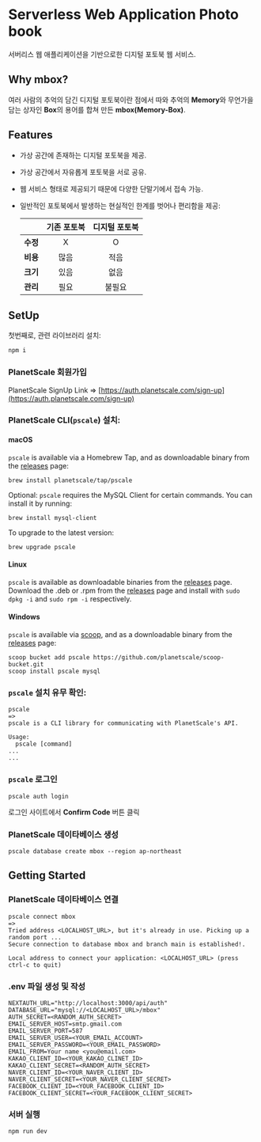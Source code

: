 # Serverless Web Application Photo book

서버리스 웹 애플리케이션을 기반으로한 디지털 포토북 웹 서비스.

## Why **mbox**?

여러 사람의 추억의 담긴 디지털 포토북이란 점에서 따와 추억의 **Memory**와 무언가을 담는 상자인 **Box**의 용어를 합쳐 만든 **mbox(Memory-Box)**.

## Features

-   가상 공간에 존재하는 디지털 포토북을 제공.
-   가상 공간에서 자유롭게 포토북을 서로 공유.
-   웹 서비스 형태로 제공되기 때문에 다양한 단말기에서 접속 가능.
-   일반적인 포토북에서 발생하는 현실적인 한계를 벗어나 편리함을 제공:

    |          | 기존 포토북 | 디지털 포토북 |
    | -------- | :---------: | :-----------: |
    | **수정** |      X      |       O       |
    | **비용** |    많음     |     적음      |
    | **크기** |    있음     |     없음      |
    | **관리** |    필요     |    불필요     |

## SetUp

첫번째로, 관련 라이브러리 설치:

```bash
npm i
```

### **PlanetScale** 회원가입

PlanetScale SignUp Link => [https://auth.planetscale.com/sign-up](https://auth.planetscale.com/sign-up)

### **PlanetScale CLI(`pscale`)** 설치:

#### macOS

`pscale` is available via a Homebrew Tap, and as downloadable binary from the [releases](https://github.com/planetscale/cli/releases/latest) page:

```
brew install planetscale/tap/pscale
```

Optional: `pscale` requires the MySQL Client for certain commands. You can install it by running:

```
brew install mysql-client
```

To upgrade to the latest version:

```
brew upgrade pscale
```

#### Linux

`pscale` is available as downloadable binaries from the [releases](https://github.com/planetscale/cli/releases/latest) page. Download the .deb or .rpm from the [releases](https://github.com/planetscale/cli/releases/latest) page and install with `sudo dpkg -i` and `sudo rpm -i` respectively.

#### Windows

`pscale` is available via [scoop](https://scoop.sh/), and as a downloadable binary from the [releases](https://github.com/planetscale/cli/releases/latest) page:

```
scoop bucket add pscale https://github.com/planetscale/scoop-bucket.git
scoop install pscale mysql
```

### `pscale` 설치 유무 확인:

```
pscale
=>
pscale is a CLI library for communicating with PlanetScale's API.

Usage:
  pscale [command]
...
...
```

### `pscale` 로그인

```
pscale auth login
```

로그인 사이트에서 **Confirm Code** 버튼 클릭

### **PlanetScale** 데이타베이스 생성

```
pscale database create mbox --region ap-northeast
```

## Getting Started

### **PlanetScale** 데이타베이스 연결

```
pscale connect mbox
=>
Tried address <LOCALHOST_URL>, but it's already in use. Picking up a random port ...
Secure connection to database mbox and branch main is established!.

Local address to connect your application: <LOCALHOST_URL> (press ctrl-c to quit)
```

### .env 파일 생성 및 작성

```
NEXTAUTH_URL="http://localhost:3000/api/auth"
DATABASE_URL="mysql://<LOCALHOST_URL>/mbox"
AUTH_SECRET=<RANDOM_AUTH_SECRET>
EMAIL_SERVER_HOST=smtp.gmail.com
EMAIL_SERVER_PORT=587
EMAIL_SERVER_USER=<YOUR_EMAIL_ACCOUNT>
EMAIL_SERVER_PASSWORD=<YOUR_EMAIL_PASSWORD>
EMAIL_FROM=Your name <you@email.com>
KAKAO_CLIENT_ID=<YOUR_KAKAO_CLINET_ID>
KAKAO_CLIENT_SECRET=<RANDOM_AUTH_SECRET>
NAVER_CLIENT_ID=<YOUR_NAVER_CLIENT_ID>
NAVER_CLIENT_SECRET=<YOUR_NAVER_CLIENT_SECRET>
FACEBOOK_CLIENT_ID=<YOUR_FACEBOOK_CLIENT_ID>
FACEBOOK_CLIENT_SECRET=<YOUR_FACEBOOK_CLIENT_SECRET>
```

### 서버 실행

```
npm run dev
```

